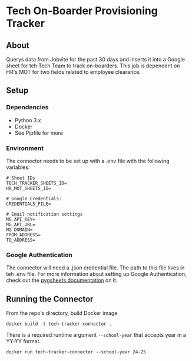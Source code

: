 # Tech On-Boarder Provisioning Tracker

## About
Querys data from Jobvite for the past 30 days and inserts it into a Google sheet for teh Tech Team to track on-boarders. This job is dependent on HR's MOT for two fields related to employee clearance.

## Setup
### Dependencies
* Python 3.x
* Docker
* See Pipfile for more

### Environment 
The connector needs to be set up with a .env file with the following variables:

``````
# Sheet IDs
TECH_TRACKER_SHEETS_ID=
HR_MOT_SHEETS_ID=

# Google Credentials:
CREDENTIALS_FILE=

# Email notification settings 
MG_API_KEY=
MG_API_URL=
MG_DOMAIN=
FROM_ADDRESS=
TO_ADDRESS=
``````

### Google Authentication
The connector will need a .json credential file. The path to this file lives in teh .env file. For more information about setting up Google Authentication, check out the [pygsheets documentation](https://pygsheets.readthedocs.io/en/stable/authorization.html) on it.

## Running the Connector
From the repo's directory, build Docker image
``````
docker build -t tech-tracker-connector .
``````

There is a required runtime argument `--school-year` that accepts year in a YY-YY format.
``````
docker run tech-tracker-connector --school-year 24-25
``````